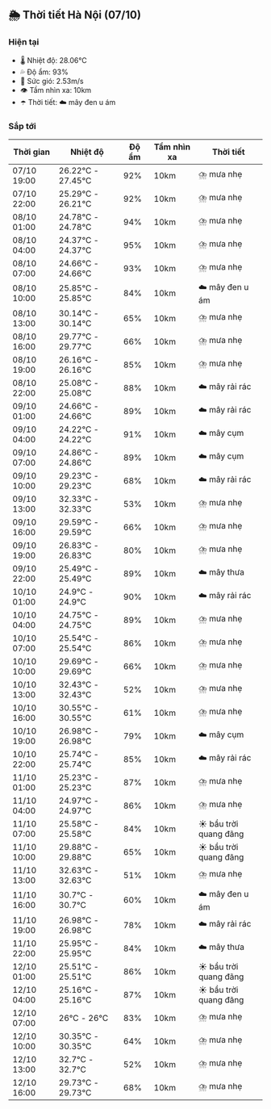 ## 🌦️ Thời tiết Hà Nội (07/10)

### Hiện tại

- 🌡️ Nhiệt độ: 28.06℃
- 💦 Độ ẩm: 93%
- 💨 Sức gió: 2.53m/s
- 👁️ Tầm nhìn xa: 10km
- ☂️ Thời tiết: ☁️ mây đen u ám

### Sắp tới

| Thời gian | Nhiệt độ | Độ ẩm | Tầm nhìn xa | Thời tiết |
| --- | --- | --- | --- | --- |
| 07/10 19:00 | 26.22℃ - 27.45℃ | 92% | 10km | ⛈️ mưa nhẹ |
| 07/10 22:00 | 25.29℃ - 26.21℃ | 92% | 10km | ⛈️ mưa nhẹ |
| 08/10 01:00 | 24.78℃ - 24.78℃ | 94% | 10km | ⛈️ mưa nhẹ |
| 08/10 04:00 | 24.37℃ - 24.37℃ | 95% | 10km | ⛈️ mưa nhẹ |
| 08/10 07:00 | 24.66℃ - 24.66℃ | 93% | 10km | ⛈️ mưa nhẹ |
| 08/10 10:00 | 25.85℃ - 25.85℃ | 84% | 10km | ☁️ mây đen u ám |
| 08/10 13:00 | 30.14℃ - 30.14℃ | 65% | 10km | ⛈️ mưa nhẹ |
| 08/10 16:00 | 29.77℃ - 29.77℃ | 66% | 10km | ⛈️ mưa nhẹ |
| 08/10 19:00 | 26.16℃ - 26.16℃ | 85% | 10km | ⛈️ mưa nhẹ |
| 08/10 22:00 | 25.08℃ - 25.08℃ | 88% | 10km | ☁️ mây rải rác |
| 09/10 01:00 | 24.66℃ - 24.66℃ | 89% | 10km | ☁️ mây rải rác |
| 09/10 04:00 | 24.22℃ - 24.22℃ | 91% | 10km | ☁️ mây cụm |
| 09/10 07:00 | 24.86℃ - 24.86℃ | 89% | 10km | ☁️ mây cụm |
| 09/10 10:00 | 29.23℃ - 29.23℃ | 68% | 10km | ☁️ mây rải rác |
| 09/10 13:00 | 32.33℃ - 32.33℃ | 53% | 10km | ⛈️ mưa nhẹ |
| 09/10 16:00 | 29.59℃ - 29.59℃ | 66% | 10km | ⛈️ mưa nhẹ |
| 09/10 19:00 | 26.83℃ - 26.83℃ | 80% | 10km | ⛈️ mưa nhẹ |
| 09/10 22:00 | 25.49℃ - 25.49℃ | 89% | 10km | ☁️ mây thưa |
| 10/10 01:00 | 24.9℃ - 24.9℃ | 90% | 10km | ☁️ mây rải rác |
| 10/10 04:00 | 24.75℃ - 24.75℃ | 89% | 10km | ⛈️ mưa nhẹ |
| 10/10 07:00 | 25.54℃ - 25.54℃ | 86% | 10km | ⛈️ mưa nhẹ |
| 10/10 10:00 | 29.69℃ - 29.69℃ | 66% | 10km | ⛈️ mưa nhẹ |
| 10/10 13:00 | 32.43℃ - 32.43℃ | 52% | 10km | ⛈️ mưa nhẹ |
| 10/10 16:00 | 30.55℃ - 30.55℃ | 61% | 10km | ⛈️ mưa nhẹ |
| 10/10 19:00 | 26.98℃ - 26.98℃ | 79% | 10km | ☁️ mây cụm |
| 10/10 22:00 | 25.74℃ - 25.74℃ | 85% | 10km | ☁️ mây rải rác |
| 11/10 01:00 | 25.23℃ - 25.23℃ | 87% | 10km | ⛈️ mưa nhẹ |
| 11/10 04:00 | 24.97℃ - 24.97℃ | 86% | 10km | ⛈️ mưa nhẹ |
| 11/10 07:00 | 25.58℃ - 25.58℃ | 84% | 10km | ☀️ bầu trời quang đãng |
| 11/10 10:00 | 29.88℃ - 29.88℃ | 65% | 10km | ☀️ bầu trời quang đãng |
| 11/10 13:00 | 32.63℃ - 32.63℃ | 51% | 10km | ⛈️ mưa nhẹ |
| 11/10 16:00 | 30.7℃ - 30.7℃ | 60% | 10km | ☁️ mây đen u ám |
| 11/10 19:00 | 26.98℃ - 26.98℃ | 78% | 10km | ☁️ mây rải rác |
| 11/10 22:00 | 25.95℃ - 25.95℃ | 84% | 10km | ☁️ mây thưa |
| 12/10 01:00 | 25.51℃ - 25.51℃ | 86% | 10km | ☀️ bầu trời quang đãng |
| 12/10 04:00 | 25.16℃ - 25.16℃ | 87% | 10km | ☀️ bầu trời quang đãng |
| 12/10 07:00 | 26℃ - 26℃ | 83% | 10km | ⛈️ mưa nhẹ |
| 12/10 10:00 | 30.35℃ - 30.35℃ | 64% | 10km | ⛈️ mưa nhẹ |
| 12/10 13:00 | 32.7℃ - 32.7℃ | 52% | 10km | ⛈️ mưa nhẹ |
| 12/10 16:00 | 29.73℃ - 29.73℃ | 68% | 10km | ⛈️ mưa nhẹ |
